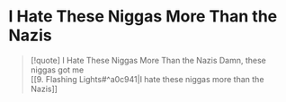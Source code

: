 # I Hate These Niggas More Than the Nazis

> [!quote] I Hate These Niggas More Than the Nazis
Damn, these niggas got me  
[[9. Flashing Lights#^a0c941|I hate these niggas more than the Nazis]]
